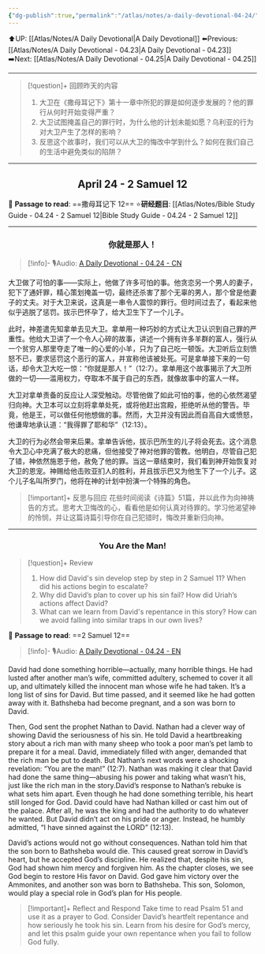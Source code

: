 ```yaml
---
{"dg-publish":true,"permalink":"/atlas/notes/a-daily-devotional-04-24/","noteIcon":""}
---
```


 ⬆️UP: [[Atlas/Notes/A Daily Devotional\|A Daily Devotional]]
⬅️Previous: [[Atlas/Notes/A Daily Devotional - 04.23\|A Daily Devotional - 04.23]]
➡️Next: [[Atlas/Notes/A Daily Devotional - 04.25\|A Daily Devotional - 04.25]]

---

> [!question]+ 回顾昨天的内容
> 1. 大卫在《撒母耳记下》第十一章中所犯的罪是如何逐步发展的？他的罪行从何时开始变得严重？
> 2. 大卫试图掩盖自己的罪行时，为什么他的计划未能如愿？乌利亚的行为对大卫产生了怎样的影响？
> 3. 反思这个故事时，我们可以从大卫的悔改中学到什么？如何在我们自己的生活中避免类似的陷阱？

---
## <center>April 24 -  2 Samuel 12</center>

📖 **Passage to read**: ==撒母耳记下 12==
⭐**研经题目**: [[Atlas/Notes/Bible Study Guide - 04.24 - 2 Samuel 12\|Bible Study Guide - 04.24 - 2 Samuel 12]]

---
### <center>你就是那人！</center>

> [!info]- 🎙️Audio: [A Daily Devotional - 04.24 - CN]()

大卫做了可怕的事——实际上，他做了许多可怕的事。他贪恋另一个男人的妻子，犯下了通奸罪，精心策划掩盖一切，最终还杀害了那个无辜的男人，那个曾是他妻子的丈夫。对于大卫来说，这真是一串令人震惊的罪行。但时间过去了，看起来他似乎逃脱了惩罚。拔示巴怀孕了，给大卫生下了一个儿子。

此时，神差遣先知拿单去见大卫。拿单用一种巧妙的方式让大卫认识到自己罪的严重性。他给大卫讲了一个令人心碎的故事，讲述一个拥有许多羊群的富人，强行从一个贫穷人那里夺走了唯一的心爱的小羊，只为了自己吃一顿饭。大卫听后立刻愤怒不已，要求惩罚这个恶行的富人，并宣称他该被处死。可是拿单接下来的一句话，却令大卫大吃一惊：“你就是那人！”（12:7）。拿单用这个故事揭示了大卫所做的一切——滥用权力，夺取本不属于自己的东西，就像故事中的富人一样。

大卫对拿单责备的反应让人深受触动。尽管他做了如此可怕的事，他的心依然渴望归向神。大卫本可以立刻将拿单处死，或将他赶出宫殿，拒绝听从他的警告。毕竟，他是王，可以做任何他想做的事。然而，大卫并没有因此而自高自大或愤怒，他谦卑地承认道：“我得罪了耶和华”（12:13）。

大卫的行为必然会带来后果。拿单告诉他，拔示巴所生的儿子将会死去。这个消息令大卫心中充满了极大的悲痛，但他接受了神对他罪的管教。他明白，尽管自己犯了错，神依然施恩于他，赦免了他的罪。当这一章结束时，我们看到神开始恢复对大卫的恩宠。神赐给他击败亚扪人的胜利，并且拔示巴又为他生下了一个儿子。这个儿子名叫所罗门，他将在神的计划中扮演一个特殊的角色。

> [!important]+ 反思与回应
花些时间阅读《诗篇》51篇，并以此作为向神祷告的方式。思考大卫悔改的心，看看他是如何认真对待罪的。学习他渴望神的怜悯，并让这篇诗篇引导你在自己犯错时，悔改并重新归向神。



---
### <center>You Are the Man!</center>

> [!question]+ Review
> 1. How did David's sin develop step by step in 2 Samuel 11? When did his actions begin to escalate?
> 2. ⁠Why did David’s plan to cover up his sin fail? How did Uriah’s actions affect David?
> 3. ⁠What can we learn from David's repentance in this story? How can we avoid falling into similar traps in our own lives?

📖 **Passage to read**: ==2 Samuel 12==

> [!info]- 🎙️Audio: [A Daily Devotional - 04.24 - EN]()  

David had done something horrible—actually, many horrible things. He had lusted after another man’s wife, committed adultery, schemed to cover it all up, and ultimately killed the innocent man whose wife he had taken. It’s a long list of sins for David. But time passed, and it seemed like he had gotten away with it. Bathsheba had become pregnant, and a son was born to David.

Then, God sent the prophet Nathan to David. Nathan had a clever way of showing David the seriousness of his sin. He told David a heartbreaking story about a rich man with many sheep who took a poor man’s pet lamb to prepare it for a meal. David, immediately filled with anger, demanded that the rich man be put to death. But Nathan’s next words were a shocking revelation: “You are the man!” (12:7). Nathan was making it clear that David had done the same thing—abusing his power and taking what wasn’t his, just like the rich man in the story.David’s response to Nathan’s rebuke is what sets him apart. Even though he had done something terrible, his heart still longed for God. David could have had Nathan killed or cast him out of the palace. After all, he was the king and had the authority to do whatever he wanted. But David didn’t act on his pride or anger. Instead, he humbly admitted, “I have sinned against the LORD” (12:13).

David’s actions would not go without consequences. Nathan told him that the son born to Bathsheba would die. This caused great sorrow in David’s heart, but he accepted God’s discipline. He realized that, despite his sin, God had shown him mercy and forgiven him. As the chapter closes, we see God begin to restore His favor on David. God gave him victory over the Ammonites, and another son was born to Bathsheba. This son, Solomon, would play a special role in God’s plan for His people.

> [!important]+ Reflect and Respond
Take time to read Psalm 51 and use it as a prayer to God. Consider David’s heartfelt repentance and how seriously he took his sin. Learn from his desire for God’s mercy, and let this psalm guide your own repentance when you fail to follow God fully.





 


































